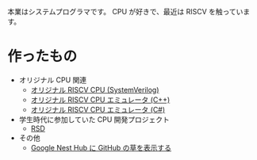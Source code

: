 本業はシステムプログラマです。
CPU が好きで、最近は RISCV を触っています。

# 作ったもの

- オリジナル CPU 関連
  - [オリジナル RISCV CPU (SystemVerilog)](https://github.com/fjt7tdmi/rafi-1st)
  - [オリジナル RISCV CPU エミュレータ (C++)](https://github.com/fjt7tdmi/rafi-emu)
  - [オリジナル RISCV CPU エミュレータ (C#)](https://github.com/fjt7tdmi/rafi-emu-csharp)
- 学生時代に参加していた CPU 開発プロジェクト
  - [RSD](https://github.com/rsd-devel/rsd)
- その他
  - [Google Nest Hub に GitHub の草を表示する](https://github.com/fjt7tdmi/grass-photo)
